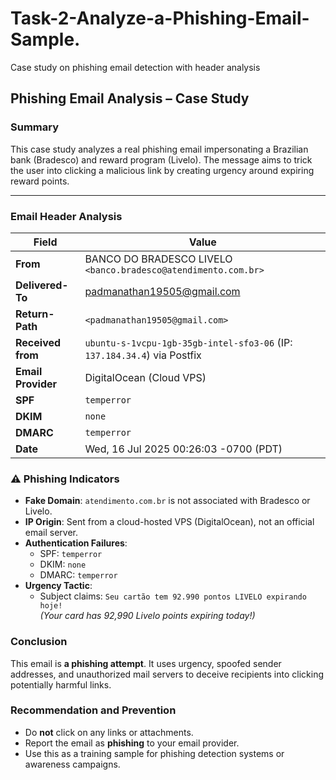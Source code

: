 # Task-2-Analyze-a-Phishing-Email-Sample.
Case study on phishing email detection with header analysis
##  Phishing Email Analysis – Case Study

###  Summary
This case study analyzes a real phishing email impersonating a Brazilian bank (Bradesco) and reward program (Livelo). The message aims to trick the user into clicking a malicious link by creating urgency around expiring reward points.

---

###  Email Header Analysis

| Field | Value |
|-------|-------|
| **From** | BANCO DO BRADESCO LIVELO `<banco.bradesco@atendimento.com.br>` |
| **Delivered-To** | padmanathan19505@gmail.com |
| **Return-Path** | `<padmanathan19505@gmail.com>` |
| **Received from** | `ubuntu-s-1vcpu-1gb-35gb-intel-sfo3-06` (IP: `137.184.34.4`) via Postfix |
| **Email Provider** | DigitalOcean (Cloud VPS) |
| **SPF** | `temperror` |
| **DKIM** | `none` |
| **DMARC** | `temperror` |
| **Date** | Wed, 16 Jul 2025 00:26:03 -0700 (PDT) |

### ⚠️ Phishing Indicators

- **Fake Domain**: `atendimento.com.br` is not associated with Bradesco or Livelo.
- **IP Origin**: Sent from a cloud-hosted VPS (DigitalOcean), not an official email server.
- **Authentication Failures**:
  - SPF: `temperror`
  - DKIM: `none`
  - DMARC: `temperror`
- **Urgency Tactic**:
  - Subject claims: `Seu cartão tem 92.990 pontos LIVELO expirando hoje!`  
    *(Your card has 92,990 Livelo points expiring today!)*

### Conclusion

This email is **a phishing attempt**. It uses urgency, spoofed sender addresses, and unauthorized mail servers to deceive recipients into clicking potentially harmful links.

###  Recommendation and Prevention

- Do **not** click on any links or attachments.
- Report the email as **phishing** to your email provider.
- Use this as a training sample for phishing detection systems or awareness campaigns.

